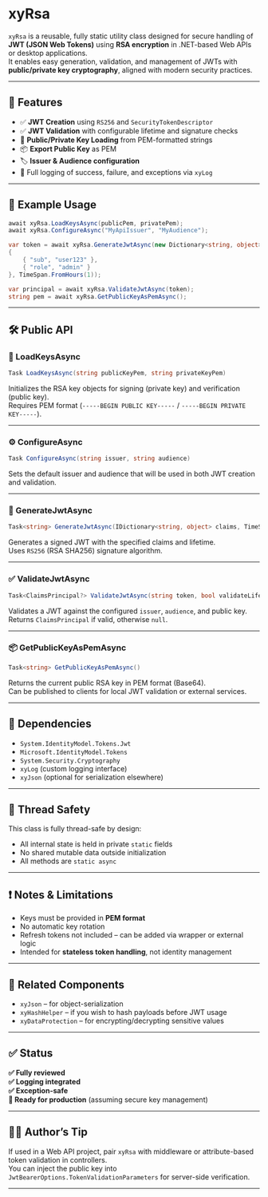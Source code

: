 # xyRsa

`xyRsa` is a reusable, fully static utility class designed for secure handling of **JWT (JSON Web Tokens)** using **RSA encryption** in .NET-based Web APIs or desktop applications.  
It enables easy generation, validation, and management of JWTs with **public/private key cryptography**, aligned with modern security practices.

---

## 🔐 Features

- ✅ **JWT Creation** using `RS256` and `SecurityTokenDescriptor`
- ✅ **JWT Validation** with configurable lifetime and signature checks
- 🔑 **Public/Private Key Loading** from PEM-formatted strings
- 📦 **Export Public Key** as PEM
- 🏷️ **Issuer & Audience configuration**
- 📜 Full logging of success, failure, and exceptions via `xyLog`

---

## 🧪 Example Usage

```csharp
await xyRsa.LoadKeysAsync(publicPem, privatePem);
await xyRsa.ConfigureAsync("MyApiIssuer", "MyAudience");

var token = await xyRsa.GenerateJwtAsync(new Dictionary<string, object>
{
    { "sub", "user123" },
    { "role", "admin" }
}, TimeSpan.FromHours(1));

var principal = await xyRsa.ValidateJwtAsync(token);
string pem = await xyRsa.GetPublicKeyAsPemAsync();
```

---

## 🛠️ Public API

### 🔑 LoadKeysAsync

```csharp
Task LoadKeysAsync(string publicKeyPem, string privateKeyPem)
```

Initializes the RSA key objects for signing (private key) and verification (public key).  
Requires PEM format (`-----BEGIN PUBLIC KEY-----` / `-----BEGIN PRIVATE KEY-----`).

---

### ⚙️ ConfigureAsync

```csharp
Task ConfigureAsync(string issuer, string audience)
```

Sets the default issuer and audience that will be used in both JWT creation and validation.

---

### 🪪 GenerateJwtAsync

```csharp
Task<string> GenerateJwtAsync(IDictionary<string, object> claims, TimeSpan validFor)
```

Generates a signed JWT with the specified claims and lifetime.  
Uses `RS256` (RSA SHA256) signature algorithm.

---

### ✅ ValidateJwtAsync

```csharp
Task<ClaimsPrincipal?> ValidateJwtAsync(string token, bool validateLifetime = true)
```

Validates a JWT against the configured `issuer`, `audience`, and public key.  
Returns `ClaimsPrincipal` if valid, otherwise `null`.

---

### 📦 GetPublicKeyAsPemAsync

```csharp
Task<string> GetPublicKeyAsPemAsync()
```

Returns the current public RSA key in PEM format (Base64).  
Can be published to clients for local JWT validation or external services.

---

## 🧩 Dependencies

- `System.IdentityModel.Tokens.Jwt`
- `Microsoft.IdentityModel.Tokens`
- `System.Security.Cryptography`
- `xyLog` (custom logging interface)
- `xyJson` (optional for serialization elsewhere)

---

## 🧱 Thread Safety

This class is fully thread-safe by design:
- All internal state is held in private `static` fields
- No shared mutable data outside initialization
- All methods are `static async`

---

## ❗ Notes & Limitations

- Keys must be provided in **PEM format**
- No automatic key rotation
- Refresh tokens not included – can be added via wrapper or external logic
- Intended for **stateless token handling**, not identity management

---

## 📎 Related Components

- `xyJson` – for object-serialization
- `xyHashHelper` – if you wish to hash payloads before JWT usage
- `xyDataProtection` – for encrypting/decrypting sensitive values

---

## ✅ Status

**✅ Fully reviewed**  
**✅ Logging integrated**  
**✅ Exception-safe**  
**🧪 Ready for production** (assuming secure key management)

---

## 👨‍🔧 Author’s Tip

If used in a Web API project, pair `xyRsa` with middleware or attribute-based token validation in controllers.  
You can inject the public key into `JwtBearerOptions.TokenValidationParameters` for server-side verification.

---